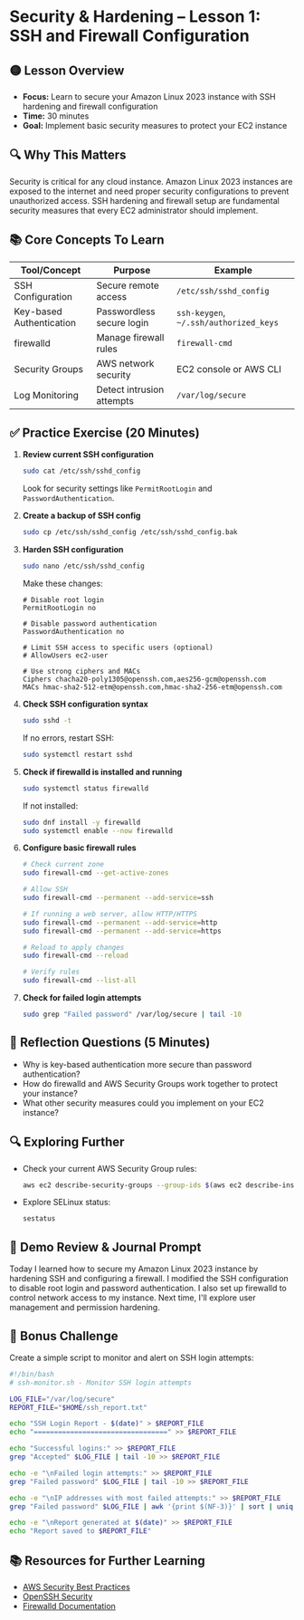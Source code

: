 # Security & Hardening – Lesson 1: SSH and Firewall Configuration

## 🟡 Lesson Overview
- **Focus:** Learn to secure your Amazon Linux 2023 instance with SSH hardening and firewall configuration
- **Time:** 30 minutes
- **Goal:** Implement basic security measures to protect your EC2 instance

## 🔍 Why This Matters
Security is critical for any cloud instance. Amazon Linux 2023 instances are exposed to the internet and need proper security configurations to prevent unauthorized access. SSH hardening and firewall setup are fundamental security measures that every EC2 administrator should implement.

## 📚 Core Concepts To Learn

| Tool/Concept | Purpose | Example |
|--------------|---------|---------|
| SSH Configuration | Secure remote access | `/etc/ssh/sshd_config` |
| Key-based Authentication | Passwordless secure login | `ssh-keygen`, `~/.ssh/authorized_keys` |
| firewalld | Manage firewall rules | `firewall-cmd` |
| Security Groups | AWS network security | EC2 console or AWS CLI |
| Log Monitoring | Detect intrusion attempts | `/var/log/secure` |

## ✅ Practice Exercise (20 Minutes)

1. **Review current SSH configuration**
   ```bash
   sudo cat /etc/ssh/sshd_config
   ```
   Look for security settings like `PermitRootLogin` and `PasswordAuthentication`.

2. **Create a backup of SSH config**
   ```bash
   sudo cp /etc/ssh/sshd_config /etc/ssh/sshd_config.bak
   ```

3. **Harden SSH configuration**
   ```bash
   sudo nano /etc/ssh/sshd_config
   ```
   Make these changes:
   ```
   # Disable root login
   PermitRootLogin no
   
   # Disable password authentication
   PasswordAuthentication no
   
   # Limit SSH access to specific users (optional)
   # AllowUsers ec2-user
   
   # Use strong ciphers and MACs
   Ciphers chacha20-poly1305@openssh.com,aes256-gcm@openssh.com
   MACs hmac-sha2-512-etm@openssh.com,hmac-sha2-256-etm@openssh.com
   ```

4. **Check SSH configuration syntax**
   ```bash
   sudo sshd -t
   ```
   If no errors, restart SSH:
   ```bash
   sudo systemctl restart sshd
   ```

5. **Check if firewalld is installed and running**
   ```bash
   sudo systemctl status firewalld
   ```
   If not installed:
   ```bash
   sudo dnf install -y firewalld
   sudo systemctl enable --now firewalld
   ```

6. **Configure basic firewall rules**
   ```bash
   # Check current zone
   sudo firewall-cmd --get-active-zones
   
   # Allow SSH
   sudo firewall-cmd --permanent --add-service=ssh
   
   # If running a web server, allow HTTP/HTTPS
   sudo firewall-cmd --permanent --add-service=http
   sudo firewall-cmd --permanent --add-service=https
   
   # Reload to apply changes
   sudo firewall-cmd --reload
   
   # Verify rules
   sudo firewall-cmd --list-all
   ```

7. **Check for failed login attempts**
   ```bash
   sudo grep "Failed password" /var/log/secure | tail -10
   ```

## 🧠 Reflection Questions (5 Minutes)
- Why is key-based authentication more secure than password authentication?
- How do firewalld and AWS Security Groups work together to protect your instance?
- What other security measures could you implement on your EC2 instance?

## 🔍 Exploring Further
- Check your current AWS Security Group rules:
  ```bash
  aws ec2 describe-security-groups --group-ids $(aws ec2 describe-instances --instance-ids $(curl -s http://169.254.169.254/latest/meta-data/instance-id) --query 'Reservations[0].Instances[0].SecurityGroups[0].GroupId' --output text)
  ```
- Explore SELinux status:
  ```bash
  sestatus
  ```

## 📝 Demo Review & Journal Prompt
Today I learned how to secure my Amazon Linux 2023 instance by hardening SSH and configuring a firewall.
I modified the SSH configuration to disable root login and password authentication.
I also set up firewalld to control network access to my instance.
Next time, I'll explore user management and permission hardening.

## 🌟 Bonus Challenge
Create a simple script to monitor and alert on SSH login attempts:

```bash
#!/bin/bash
# ssh-monitor.sh - Monitor SSH login attempts

LOG_FILE="/var/log/secure"
REPORT_FILE="$HOME/ssh_report.txt"

echo "SSH Login Report - $(date)" > $REPORT_FILE
echo "=================================" >> $REPORT_FILE

echo "Successful logins:" >> $REPORT_FILE
grep "Accepted" $LOG_FILE | tail -10 >> $REPORT_FILE

echo -e "\nFailed login attempts:" >> $REPORT_FILE
grep "Failed password" $LOG_FILE | tail -10 >> $REPORT_FILE

echo -e "\nIP addresses with most failed attempts:" >> $REPORT_FILE
grep "Failed password" $LOG_FILE | awk '{print $(NF-3)}' | sort | uniq -c | sort -nr | head -5 >> $REPORT_FILE

echo -e "\nReport generated at $(date)" >> $REPORT_FILE
echo "Report saved to $REPORT_FILE"
```

## 📚 Resources for Further Learning
- [AWS Security Best Practices](https://docs.aws.amazon.com/AWSEC2/latest/UserGuide/ec2-security.html)
- [OpenSSH Security](https://www.ssh.com/academy/ssh/security)
- [Firewalld Documentation](https://firewalld.org/documentation/)